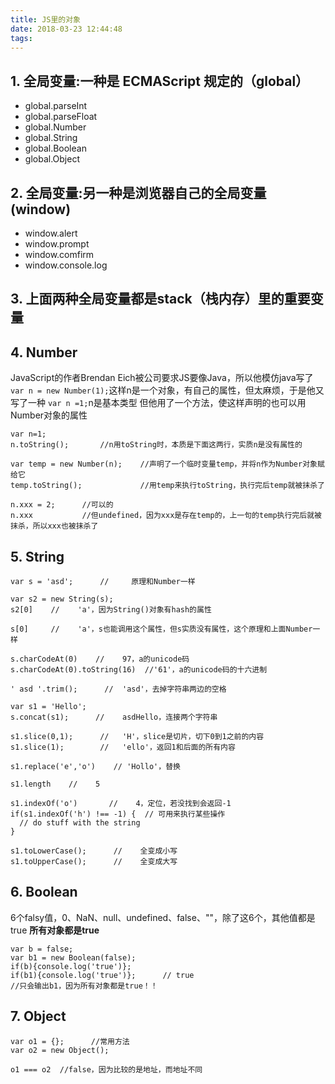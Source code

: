 ```yaml
---
title: JS里的对象
date: 2018-03-23 12:44:48
tags:
---
```

## 1. 全局变量:一种是 ECMAScript 规定的（global）

- global.parseInt
- global.parseFloat
- global.Number
- global.String
- global.Boolean
- global.Object

## 2. 全局变量:另一种是浏览器自己的全局变量(window)

- window.alert
- window.prompt
- window.comfirm
- window.console.log

## 3. 上面两种全局变量都是stack（栈内存）里的重要变量

## 4. Number
JavaScript的作者Brendan Eich被公司要求JS要像Java，所以他模仿java写了
`var n = new Number(1);`这样n是一个对象，有自己的属性，但太麻烦，于是他又写了一种
`var n =1;`n是基本类型
但他用了一个方法，使这样声明的也可以用Number对象的属性
```
var n=1;
n.toString();       //n用toString时，本质是下面这两行，实质n是没有属性的

var temp = new Number(n);    //声明了一个临时变量temp，并将n作为Number对象赋给它
temp.toString();             //用temp来执行toString，执行完后temp就被抹杀了

n.xxx = 2;      //可以的
n.xxx           //但undefined，因为xxx是存在temp的，上一句的temp执行完后就被抹杀，所以xxx也被抹杀了
```

## 5. String

```
var s = 'asd';      //     原理和Number一样

var s2 = new String(s);
s2[0]    //    'a'，因为String()对象有hash的属性

s[0]     //    'a'，s也能调用这个属性，但s实质没有属性，这个原理和上面Number一样

s.charCodeAt(0)    //    97，a的unicode码
s.charCodeAt(0).toString(16)  //'61'，a的unicode码的十六进制

' asd '.trim();      //  'asd'，去掉字符串两边的空格

var s1 = 'Hello';
s.concat(s1);      //    asdHello，连接两个字符串

s1.slice(0,1);      //   'H'，slice是切片，切下0到1之前的内容
s1.slice(1);        //   'ello'，返回1和后面的所有内容

s1.replace('e','o')    // 'Hollo'，替换

s1.length    //    5

s1.indexOf('o')       //    4，定位，若没找到会返回-1
if(s1.indexOf('h') !== -1) {  // 可用来执行某些操作
  // do stuff with the string
}

s1.toLowerCase();      //    全变成小写
s1.toUpperCase();      //    全变成大写
```

## 6. Boolean
6个falsy值，0、NaN、null、undefined、false、""，除了这6个，其他值都是true
**所有对象都是true**
```
var b = false;
var b1 = new Boolean(false);
if(b){console.log('true')};
if(b1){console.log('true')};      // true
//只会输出b1，因为所有对象都是true！！
```

## 7. Object
```
var o1 = {};      //常用方法
var o2 = new Object();

o1 === o2  //false，因为比较的是地址，而地址不同
```